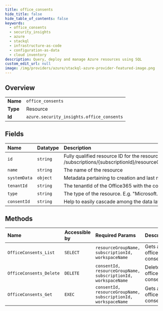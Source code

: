 ```yaml
---
title: office_consents
hide_title: false
hide_table_of_contents: false
keywords:
  - office_consents
  - security_insights
  - azure    
  - stackql
  - infrastructure-as-code
  - configuration-as-data
  - cloud inventory
description: Query, deploy and manage Azure resources using SQL
custom_edit_url: null
image: /img/providers/azure/stackql-azure-provider-featured-image.png
---
```

  
    

## Overview
<table><tbody>
<tr><td><b>Name</b></td><td><code>office_consents</code></td></tr>
<tr><td><b>Type</b></td><td>Resource</td></tr>
<tr><td><b>Id</b></td><td><code>azure.security_insights.office_consents</code></td></tr>
</tbody></table>

## Fields
| Name | Datatype | Description |
|:-----|:---------|:------------|
| `id` | `string` | Fully qualified resource ID for the resource. Ex - /subscriptions/{subscriptionId}/resourceGroups/{resourceGroupName}/providers/{resourceProviderNamespace}/{resourceType}/{resourceName} |
| `name` | `string` | The name of the resource |
| `systemData` | `object` | Metadata pertaining to creation and last modification of the resource. |
| `tenantId` | `string` | The tenantId of the Office365 with the consent. |
| `type` | `string` | The type of the resource. E.g. "Microsoft.Compute/virtualMachines" or "Microsoft.Storage/storageAccounts" |
| `consentId` | `string` | Help to easily cascade among the data layers. |
## Methods
| Name | Accessible by | Required Params | Description |
|:-----|:--------------|:----------------|:------------|
| `OfficeConsents_List` | `SELECT` | `resourceGroupName, subscriptionId, workspaceName` | Gets all office365 consents. |
| `OfficeConsents_Delete` | `DELETE` | `consentId, resourceGroupName, subscriptionId, workspaceName` | Delete the office365 consent. |
| `OfficeConsents_Get` | `EXEC` | `consentId, resourceGroupName, subscriptionId, workspaceName` | Gets an office365 consent. |
